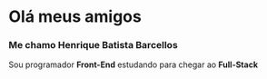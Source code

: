 
<!--
**henriquebbarcellos/henriquebbarcellos** is a ✨ _special_ ✨ repository because its `README.md` (this file) appears on your GitHub profile.
### Hi there 👋

Here are some ideas to get you started:

- 🔭 I’m currently working on ...
- 🌱 I’m currently learning ...
- 👯 I’m looking to collaborate on ...
- 🤔 I’m looking for help with ...
- 💬 Ask me about ...
- 📫 How to reach me: ...
- 😄 Pronouns: ...
- ⚡ Fun fact: ...
-->

<h1>Olá meus amigos</h1>
 <h3>Me chamo Henrique Batista Barcellos</h3>
 
 Sou programador <b>Front-End</b> estudando para chegar ao <b>Full-Stack</b> 
